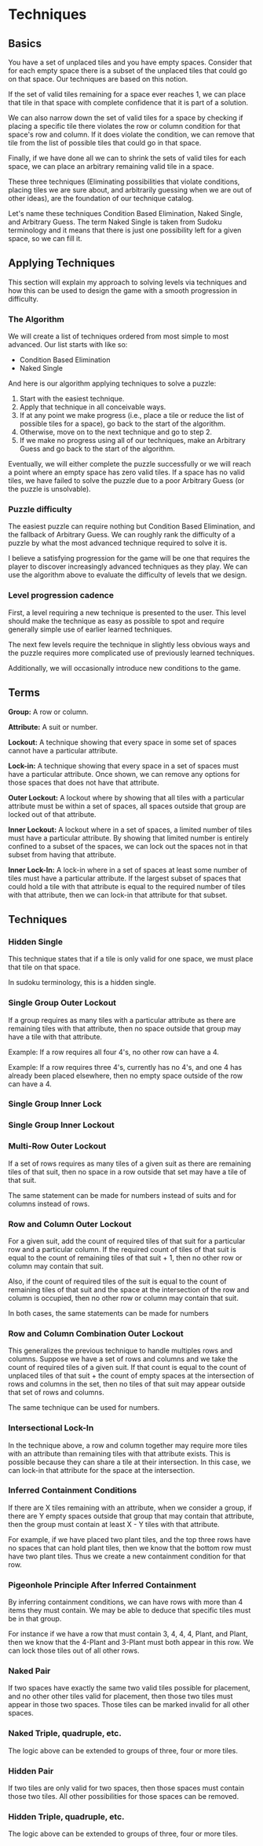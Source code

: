 # Techniques

## Basics

You have a set of unplaced tiles and you have empty spaces. Consider that for
each empty space there is a subset of the unplaced tiles that could go on that
space. Our techniques are based on this notion.

If the set of valid tiles remaining for a space ever reaches 1, we can place
that tile in that space with complete confidence that it is part of a solution.

We can also narrow down the set of valid tiles for a space by checking if
placing a specific tile there violates the row or column condition for that
space's row and column. If it does violate the condition, we can remove that
tile from the list of possible tiles that could go in that space.

Finally, if we have done all we can to shrink the sets of valid tiles for each
space, we can place an arbitrary remaining valid tile in a space.

These three techniques (Eliminating possibilities that violate conditions,
placing tiles we are sure about, and arbitrarily guessing when we are out of
other ideas), are the foundation of our technique catalog.

Let's name these techniques Condition Based Elimination, Naked Single, and
Arbitrary Guess. The term Naked Single is taken from Sudoku terminology and it
means that there is just one possibility left for a given space, so we can fill
it.

## Applying Techniques

This section will explain my approach to solving levels via techniques and how
this can be used to design the game with a smooth progression in difficulty.

### The Algorithm

We will create a list of techniques ordered from most simple to most advanced.
Our list starts with like so:
* Condition Based Elimination
* Naked Single

And here is our algorithm applying techniques to solve a puzzle:

1. Start with the easiest technique.
2. Apply that technique in all conceivable ways.
3. If at any point we make progress (i.e., place a tile or reduce the list of possible
tiles for a space), go back to the start of the algorithm.
4. Otherwise, move on to the next technique and go to step 2.
5. If we make no progress using all of our techniques, make an Arbitrary Guess
   and go back to the start of the algorithm.

Eventually, we will either complete the puzzle successfully or we will reach a
point where an empty space has zero valid tiles. If a space has no valid tiles,
we have failed to solve the puzzle due to a poor Arbitrary Guess (or the puzzle
is unsolvable).

### Puzzle difficulty

The easiest puzzle can require nothing but Condition Based Elimination, and the
fallback of Arbitrary Guess. We can roughly rank the difficulty of a puzzle by
what the most advanced technique required to solve it is.

I believe a satisfying progression for the game will be one that requires the
player to discover increasingly advanced techniques as they play. We can use the
algorithm above to evaluate the difficulty of levels that we design.

### Level progression cadence

First, a level requiring a new technique is presented to the user. This level
should make the technique as easy as possible to spot and require generally
simple use of earlier learned techniques.

The next few levels require the technique in slightly less obvious ways and
the puzzle requires more complicated use of previously learned techniques.

Additionally, we will occasionally introduce new conditions to the game.

## Terms

**Group:** A row or column.

**Attribute:** A suit or number.

**Lockout:** A technique showing that every space in some set of spaces cannot
have a particular attribute.

**Lock-in:** A technique showing that every space in a set of spaces must have a
particular attribute. Once shown, we can remove any options for those spaces
that does not have that attribute.

**Outer Lockout:** A lockout where by showing that all tiles with a
particular attribute must be within a set of spaces, all spaces outside that
group are locked out of that attribute.

**Inner Lockout:** A lockout where in a set of spaces, a limited number of tiles
must have a particular attribute. By showing that limited number is entirely
confined to a subset of the spaces, we can lock out the spaces not in that
subset from having that attribute.

**Inner Lock-In:** A lock-in where in a set of spaces at least some number of
tiles must have a particular attribute. If the largest subset of spaces that
could hold a tile with that attribute is equal to the required number of tiles
with that attribute, then we can lock-in that attribute for that subset.


## Techniques

### Hidden Single

This technique states that if a tile is only valid for one space, we must place
that tile on that space.

In sudoku terminology, this is a hidden single.

### Single Group Outer Lockout

If a group requires as many tiles with a particular attribute as there are
remaining tiles with that attribute, then no space outside that group may have a
tile with that attribute.

Example: If a row requires all four 4's, no other row can have a 4.

Example: If a row requires three 4's, currently has no 4's, and one 4 has
already been placed elsewhere, then no empty space outside of the row can have a
4.

### Single Group Inner Lock

### Single Group Inner Lockout

### Multi-Row Outer Lockout

If a set of rows requires as many tiles of a given suit as there are remaining
tiles of that suit, then no space in a row outside that set may have a tile of
that suit.


The same statement can be made for numbers instead of suits and for columns
instead of rows.

### Row and Column Outer Lockout

For a given suit, add the count of required tiles of that suit for a particular
row and a particular column. If the required count of tiles of that suit is
equal to the count of remaining tiles of that suit + 1, then no other row or
column may contain that suit.

Also, if the count of required tiles of the suit is equal to the count of
remaining tiles of that suit and the space at the intersection of the row and
column is occupied, then no other row or column may contain that suit.

In both cases, the same statements can be made for numbers

### Row and Column Combination Outer Lockout

This generalizes the previous technique to handle multiples rows and columns.
Suppose we have a set of rows and columns and we take the count of required
tiles of a given suit. If that count is equal to the count of unplaced tiles of
that suit + the count of empty spaces at the intersection of rows and columns in
the set, then no tiles of that suit may appear outside that set of rows and
columns.

The same technique can be used for numbers.

### Intersectional Lock-In

In the technique above, a row and column together may require more tiles with an
attribute than remaining tiles with that attribute exists. This is possible
because they can share a tile at their intersection. In this case, we can
lock-in that attribute for the space at the intersection.

### Inferred Containment Conditions

If there are X tiles remaining with an attribute, when we consider a group, if
there are Y empty spaces outside that group that may contain that attribute,
then the group must contain at least X - Y tiles with that attribute.

For example, if we have placed two plant tiles, and the top three rows have no
spaces that can hold plant tiles, then we know that the bottom row must have two
plant tiles. Thus we create a new containment condition for that row.

### Pigeonhole Principle After Inferred Containment

By inferring containment conditions, we can have rows with more than 4 items
they must contain. We may be able to deduce that specific tiles must be in that
group.

For instance if we have a row that must contain 3, 4, 4, 4, Plant, and Plant,
then we know that the 4-Plant and 3-Plant must both appear in this row. We can
lock those tiles out of all other rows.

### Naked Pair

If two spaces have exactly the same two valid tiles possible for placement, and
no other other tiles valid for placement, then those two tiles must appear in
those two spaces. Those tiles can be marked invalid for all other spaces.

### Naked Triple, quadruple, etc.

The logic above can be extended to groups of three, four or more tiles.

### Hidden Pair

If two tiles are only valid for two spaces, then those spaces must contain those
two tiles. All other possibilities for those spaces can be removed.

### Hidden Triple, quadruple, etc.

The logic above can be extended to groups of three, four or more tiles.
